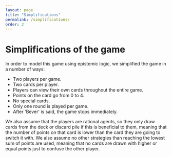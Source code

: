 ```yaml
---
layout: page
title: "Simplifications"
permalink: /simplifications/
order: 2
---
```



# Simplifications of the game
In order to model this game using epistemic logic, we simplified the game in a number of ways:

- Two players per game.
- Two cards per player.
- Players can view their own cards throughout the entire game.
- Points on the card go from 0 to 4.
- No special cards.
- Only one round is played per game.
- After 'Bever' is said, the game stops immediately.

We also assume that the players are rational agents, so they only draw cards from the deck or discard pile if this is beneficial to them, meaning that the number of points on that card is lower than the card they are going to switch it with. We also assume no other strategies than reaching the lowest sum of points are used, meaning that no cards are drawn with higher or equal points just to confuse the other player.
